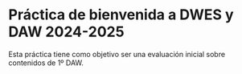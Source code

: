 # Práctica de bienvenida a DWES y DAW 2024-2025

Esta práctica tiene como objetivo ser una evaluación inicial sobre contenidos de 1º DAW.